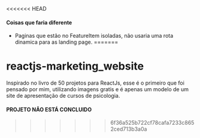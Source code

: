 <<<<<<< HEAD
#### Coisas que faria diferente
- Paginas que estão no FeatureItem isoladas, não usaria uma rota dinamica para as landing page.
=======
# reactjs-marketing_website

Inspirado no livro de 50 projetos para ReactJs, esse é o primeiro que foi pensado por mim, 
utilizando imagens gratis e é apenas um modelo de um site de apresentação de cursos de psicologia.

#### PROJETO NÃO ESTÁ CONCLUIDO
>>>>>>> 6f36a525b722cf78cafa7233c8652ced713b3a0a
